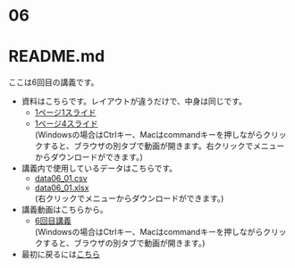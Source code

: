 # 06
# README.md
ここは6回目の講義です。 </br>
* 資料はこちらです。レイアウトが違うだけで、中身は同じです。</br>
  * [1ページ1スライド](2025統計学_基礎06.pdf) </br>
  * [1ページ4スライド](2025統計学_基礎06_1P4.pdf)　</br>
(Windowsの場合はCtrlキー、Macはcommandキーを押しながらクリックすると、ブラウザの別タブで動画が開きます。右クリックでメニューからダウンロードができます。)</br>
* 講義内で使用しているデータはこちらです。</br>
  * [data06_01.csv](data06_01.csv)  </br>
  * [data06_01.xlsx](data06_01.xlsx)  </br>
(右クリックでメニューからダウンロードができます。)</br> 
* 講義動画はこちらから。 </br>
  * [6回目講義](https://youtu.be/qHtInYL176w)</br>
(Windowsの場合はCtrlキー、Macはcommandキーを押しながらクリックすると、ブラウザの別タブで動画が開きます。)</br>
* 最初に戻るには[こちら](https://github.com/kerokerodasu-collab/2025_grad_stat/blob/main/README.md#2025_grad_stat)

